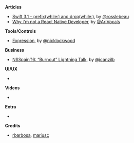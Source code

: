 
**Articles**

* [Swift 3.1 – prefix(while:) and drop(while:)](http://rosslebeau.com/2016/swift-3-1-prefixwhile-dropwhile), by [@rosslebeau](https://twitter.com/rosslebeau)
* [Why I'm not a React Native Developer](https://arielelkin.github.io/articles/why-im-not-a-react-native-developer), by [@AriVocals](https://twitter.com/AriVocals)

**Tools/Controls**

* [Expression](https://github.com/nicklockwood/Expression), by [@nicklockwood](https://twitter.com/nicklockwood)

**Business**

* [NSSpain’16: “Burnout” Lightning Talk](https://medium.com/@marin.todorov/burnout-awareness-at-nsspain-6b852b1222d4), by [@icanzilb](https://twitter.com/icanzilb)

**UI/UX**

* 

**Videos**

* 

**Extra**

* 

**Credits**

* [rbarbosa](https://github.com/rbarbosa), [mariusc](https://github.com/mariusc)
